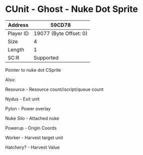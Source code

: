 #  CUnit - Ghost - Nuke Dot Sprite
Address   | 59CD78
----------|-------------
Player ID | 19077 (Byte Offset: 0)
Size 	  | 4
Length 	  | 1
SC:R      | Supported

Pointer to nuke dot CSprite

Also:
Resource - Resource count/iscript/queue count
Nydus - Exit unit
Pylon - Power overlay
Nuke Silo - Attached nuke
Powerup - Origin Coords
Worker - Harvest target unit
Hatchery? - Harvest Value
